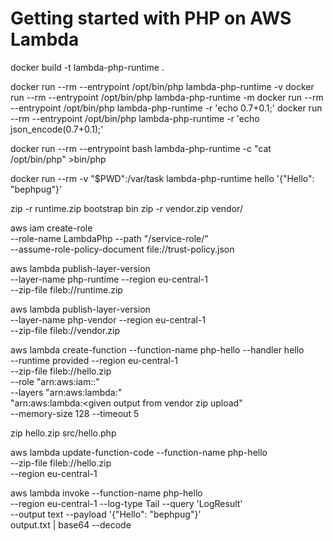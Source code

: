 Getting started with PHP on AWS Lambda
======================================

docker build -t lambda-php-runtime .

docker run --rm --entrypoint /opt/bin/php lambda-php-runtime -v
docker run --rm --entrypoint /opt/bin/php lambda-php-runtime -m
docker run --rm --entrypoint /opt/bin/php lambda-php-runtime -r 'echo 0.7+0.1;'
docker run --rm --entrypoint /opt/bin/php lambda-php-runtime -r 'echo json_encode(0.7+0.1);'

docker run --rm --entrypoint bash lambda-php-runtime -c "cat /opt/bin/php" >bin/php

docker run --rm -v "$PWD":/var/task lambda-php-runtime hello '{"Hello": "bephpug"}'

zip -r runtime.zip bootstrap bin
zip -r vendor.zip vendor/

aws iam create-role \
    --role-name LambdaPhp --path "/service-role/" \
    --assume-role-policy-document file://trust-policy.json

aws lambda publish-layer-version \
    --layer-name php-runtime --region eu-central-1 \
    --zip-file fileb://runtime.zip

aws lambda publish-layer-version \
    --layer-name php-vendor --region eu-central-1 \
    --zip-file fileb://vendor.zip

aws lambda create-function --function-name php-hello --handler hello \
    --runtime provided --region eu-central-1 \
    --zip-file fileb://hello.zip \
    --role "arn:aws:iam::<given output from trust-policy upload>" \
    --layers "arn:aws:lambda:<given output from runtime zip upload>" \
                 "arn:aws:lambda:<given output from vendor zip upload" \
    --memory-size 128 --timeout 5


zip hello.zip src/hello.php

aws lambda update-function-code --function-name php-hello \
    --zip-file fileb://hello.zip \
    --region eu-central-1

aws lambda invoke --function-name php-hello \
    --region eu-central-1 --log-type Tail --query 'LogResult' \
     --output text --payload '{"Hello": "bephpug"}' \
    output.txt | base64 --decode
